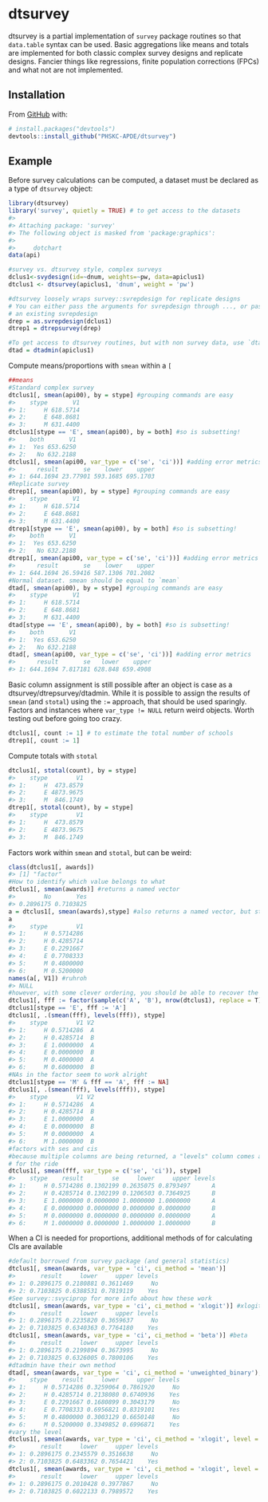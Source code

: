 
<!-- README.md is generated from README.Rmd. Please edit that file -->

# dtsurvey

<!-- badges: start -->
<!-- badges: end -->

dtsurvey is a partial implementation of `survey` package routines so
that `data.table` syntax can be used. Basic aggregations like means and
totals are implemented for both classic complex survey designs and
replicate designs. Fancier things like regressions, finite population
corrections (FPCs) and what not are not implemented.

## Installation

From [GitHub](https://github.com/) with:

``` r
# install.packages("devtools")
devtools::install_github("PHSKC-APDE/dtsurvey")
```

## Example

Before survey calculations can be computed, a dataset must be declared
as a type of `dtsurvey` object:

``` r
library(dtsurvey)
library('survey', quietly = TRUE) # to get access to the datasets
#> 
#> Attaching package: 'survey'
#> The following object is masked from 'package:graphics':
#> 
#>     dotchart
data(api)

#survey vs. dtsurvey style, complex surveys
dclus1<-svydesign(id=~dnum, weights=~pw, data=apiclus1)
dtclus1 <- dtsurvey(apiclus1, 'dnum', weight = 'pw')

#dtsurvey loosely wraps survey::svrepdesign for replicate designs
# You can either pass the arguments for svrepdesign through ..., or pass
# an existing svrepdesign
drep = as.svrepdesign(dclus1)
dtrep1 = dtrepsurvey(drep)

#To get access to dtsurvey routines, but with non survey data, use `dtadmin`
dtad = dtadmin(apiclus1)
```

Compute means/proportions with `smean` within a `[`

``` r
##means
#Standard complex survey
dtclus1[, smean(api00), by = stype] #grouping commands are easy
#>    stype       V1
#> 1:     H 618.5714
#> 2:     E 648.8681
#> 3:     M 631.4400
dtclus1[stype == 'E', smean(api00), by = both] #so is subsetting!
#>    both       V1
#> 1:  Yes 653.6250
#> 2:   No 632.2188
dtclus1[, smean(api00, var_type = c('se', 'ci'))] #adding error metrics
#>      result       se    lower    upper
#> 1: 644.1694 23.77901 593.1685 695.1703
#Replicate survey
dtrep1[, smean(api00), by = stype] #grouping commands are easy
#>    stype       V1
#> 1:     H 618.5714
#> 2:     E 648.8681
#> 3:     M 631.4400
dtrep1[stype == 'E', smean(api00), by = both] #so is subsetting!
#>    both       V1
#> 1:  Yes 653.6250
#> 2:   No 632.2188
dtrep1[, smean(api00, var_type = c('se', 'ci'))] #adding error metrics
#>      result       se    lower    upper
#> 1: 644.1694 26.59416 587.1306 701.2082
#Normal dataset. smean should be equal to `mean`
dtad[, smean(api00), by = stype] #grouping commands are easy
#>    stype       V1
#> 1:     H 618.5714
#> 2:     E 648.8681
#> 3:     M 631.4400
dtad[stype == 'E', smean(api00), by = both] #so is subsetting!
#>    both       V1
#> 1:  Yes 653.6250
#> 2:   No 632.2188
dtad[, smean(api00, var_type = c('se', 'ci'))] #adding error metrics
#>      result       se   lower    upper
#> 1: 644.1694 7.817181 628.848 659.4908
```

Basic column assignment is still possible after an object is case as a
dtsurvey/dtrepsurvey/dtadmin. While it is possible to assign the results
of `smean` (and `stotal`) using the `:=` approach, that should be used
sparingly. Factors and instances where `var_type != NULL` return weird
objects. Worth testing out before going too crazy.

``` r
dtclus1[, count := 1] # to estimate the total number of schools
dtrep1[, count := 1]
```

Compute totals with `stotal`

``` r
dtclus1[, stotal(count), by = stype]
#>    stype        V1
#> 1:     H  473.8579
#> 2:     E 4873.9675
#> 3:     M  846.1749
dtrep1[, stotal(count), by = stype]
#>    stype        V1
#> 1:     H  473.8579
#> 2:     E 4873.9675
#> 3:     M  846.1749
```

Factors work within `smean` and `stotal`, but can be weird:

``` r
class(dtclus1[, awards])
#> [1] "factor"
#How to identify which value belongs to what
dtclus1[, smean(awards)] #returns a named vector
#>        No       Yes 
#> 0.2896175 0.7103825
a = dtclus1[, smean(awards),stype] #also returns a named vector, but stripped
a
#>    stype        V1
#> 1:     H 0.5714286
#> 2:     H 0.4285714
#> 3:     E 0.2291667
#> 4:     E 0.7708333
#> 5:     M 0.4800000
#> 6:     M 0.5200000
names(a[, V1]) #ruhroh
#> NULL
#however, with some clever ordering, you should be able to recover the levels
dtclus1[, fff := factor(sample(c('A', 'B'), nrow(dtclus1), replace = T))]
dtclus1[stype == 'E', fff := 'A']
dtclus1[, .(smean(fff), levels(fff)), stype]
#>    stype        V1 V2
#> 1:     H 0.5714286  A
#> 2:     H 0.4285714  B
#> 3:     E 1.0000000  A
#> 4:     E 0.0000000  B
#> 5:     M 0.4000000  A
#> 6:     M 0.6000000  B
#NAs in the factor seem to work alright
dtclus1[stype == 'M' & fff == 'A', fff := NA]
dtclus1[, .(smean(fff), levels(fff)), stype]
#>    stype        V1 V2
#> 1:     H 0.5714286  A
#> 2:     H 0.4285714  B
#> 3:     E 1.0000000  A
#> 4:     E 0.0000000  B
#> 5:     M 0.0000000  A
#> 6:     M 1.0000000  B
#factors with ses and cis
#because multiple columns are being returned, a "levels" column comes along
# for the ride
dtclus1[, smean(fff, var_type = c('se', 'ci')), stype]
#>    stype    result        se     lower     upper levels
#> 1:     H 0.5714286 0.1302199 0.2635075 0.8793497      A
#> 2:     H 0.4285714 0.1302199 0.1206503 0.7364925      B
#> 3:     E 1.0000000 0.0000000 1.0000000 1.0000000      A
#> 4:     E 0.0000000 0.0000000 0.0000000 0.0000000      B
#> 5:     M 0.0000000 0.0000000 0.0000000 0.0000000      A
#> 6:     M 1.0000000 0.0000000 1.0000000 1.0000000      B
```

When a CI is needed for proportions, additional methods of for
calculating CIs are available

``` r
#default borrowed from survey package (and general statistics)
dtclus1[, smean(awards, var_type = 'ci', ci_method = 'mean')]
#>       result     lower     upper levels
#> 1: 0.2896175 0.2180881 0.3611469     No
#> 2: 0.7103825 0.6388531 0.7819119    Yes
#See survey::svyciprop for more info about how these work
dtclus1[, smean(awards, var_type = 'ci', ci_method = 'xlogit')] #xlogit
#>       result     lower     upper levels
#> 1: 0.2896175 0.2235820 0.3659637     No
#> 2: 0.7103825 0.6340363 0.7764180    Yes
dtclus1[, smean(awards, var_type = 'ci', ci_method = 'beta')] #beta
#>       result     lower     upper levels
#> 1: 0.2896175 0.2199894 0.3673995     No
#> 2: 0.7103825 0.6326005 0.7800106    Yes
#dtadmin have their own method
dtad[, smean(awards, var_type = 'ci', ci_method = 'unweighted_binary'), stype]
#>    stype    result     lower     upper levels
#> 1:     H 0.5714286 0.3259064 0.7861920     No
#> 2:     H 0.4285714 0.2138080 0.6740936    Yes
#> 3:     E 0.2291667 0.1680899 0.3043179     No
#> 4:     E 0.7708333 0.6956821 0.8319101    Yes
#> 5:     M 0.4800000 0.3003129 0.6650148     No
#> 6:     M 0.5200000 0.3349852 0.6996871    Yes
#vary the level
dtclus1[, smean(awards, var_type = 'ci', ci_method = 'xlogit', level = .9)]
#>       result     lower     upper levels
#> 1: 0.2896175 0.2345579 0.3516638     No
#> 2: 0.7103825 0.6483362 0.7654421    Yes
dtclus1[, smean(awards, var_type = 'ci', ci_method = 'xlogit', level = .99)]
#>       result     lower     upper levels
#> 1: 0.2896175 0.2010428 0.3977867     No
#> 2: 0.7103825 0.6022133 0.7989572    Yes
```
